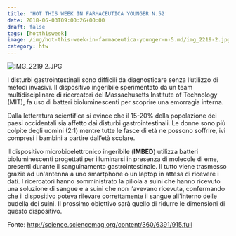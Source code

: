 ```yaml
---
title: 'HOT THIS WEEK IN FARMACEUTICA YOUNGER N.52'
date: 2018-06-03T09:00:26+00:00
draft: false
tags: [hotthisweek]
image: /img/hot-this-week-in-farmaceutica-younger-n-5.md/img_2219-2.jpg
category: htw
---
```


![IMG_2219 2.JPG](/img/hot-this-week-in-farmaceutica-younger-n-5.md/img_2219-2.jpg)

I disturbi gastrointestinali sono difficili da diagnosticare senza l’utilizzo di metodi invasivi. Il dispositivo ingeribile sperimentato da un team multidisciplinare di ricercatori del Massachusetts Institute of Technology (MIT), fa uso di batteri bioluminescenti per scoprire una emorragia interna.

Dalla letteratura scientifica si evince che il 15-20% della popolazione dei paesi occidentali sia affetto dai disturbi gastrointestinali. Le donne sono più colpite degli uomini (2:1) mentre tutte le fasce di età ne possono soffrire, ivi compresi i bambini a partire dall’età scolare.

Il dispositivo microbioelettronico ingeribile (**IMBED**) utilizza batteri bioluminescenti progettati per illuminarsi in presenza di molecole di eme, presenti durante il sanguinamento gastrointestinale. Il tutto viene trasmesso grazie ad un'antenna a uno smartphone o un laptop in attesa di ricevere i dati. I ricercatori hanno somministrato la pillola a suini che hanno ricevuto una soluzione di sangue e a suini che non l’avevano ricevuta, confermando che il dispositivo poteva rilevare correttamente il sangue all'interno delle budella dei suini. Il prossimo obiettivo sarà quello di ridurre le dimensioni di questo dispositivo.

Fonte: http://science.sciencemag.org/content/360/6391/915.full